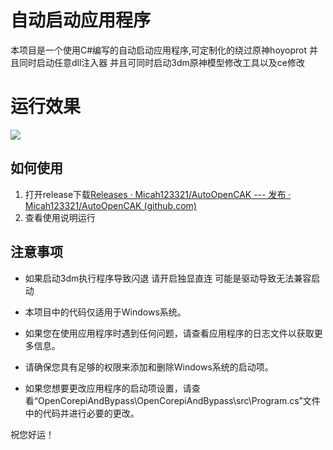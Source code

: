 # 自动启动应用程序

本项目是一个使用C#编写的自动启动应用程序,可定制化的绕过原神hoyoprot 并且同时启动任意dll注入器 并且可同时启动3dm原神模型修改工具以及ce修改



# 运行效果

![](https://cdn.discordapp.com/attachments/1103966372825923624/1104075964528472236/image.png)





## 如何使用

1. 打开release下载[Releases · Micah123321/AutoOpenCAK --- 发布 · Micah123321/AutoOpenCAK (github.com)](https://github.com/Micah123321/AutoOpenCAK/releases)
2. 查看使用说明运行

## 注意事项

- 如果启动3dm执行程序导致闪退 请开启独显直连 可能是驱动导致无法兼容启动

- 本项目中的代码仅适用于Windows系统。
- 如果您在使用应用程序时遇到任何问题，请查看应用程序的日志文件以获取更多信息。
- 请确保您具有足够的权限来添加和删除Windows系统的启动项。
- 如果您想要更改应用程序的启动项设置，请查看“OpenCorepiAndBypass\OpenCorepiAndBypass\src\Program.cs”文件中的代码并进行必要的更改。

祝您好运！